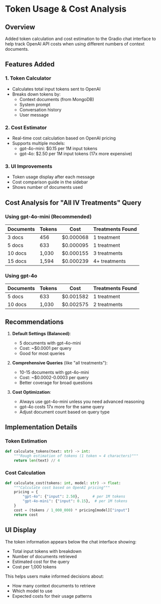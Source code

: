 # Token Usage & Cost Analysis

## Overview
Added token calculation and cost estimation to the Gradio chat interface to help track OpenAI API costs when using different numbers of context documents.

## Features Added

### 1. Token Calculator
- Calculates total input tokens sent to OpenAI
- Breaks down tokens by:
  - Context documents (from MongoDB)
  - System prompt
  - Conversation history
  - User message

### 2. Cost Estimator
- Real-time cost calculation based on OpenAI pricing
- Supports multiple models:
  - gpt-4o-mini: $0.15 per 1M input tokens
  - gpt-4o: $2.50 per 1M input tokens (17x more expensive)

### 3. UI Improvements
- Token usage display after each message
- Cost comparison guide in the sidebar
- Shows number of documents used

## Cost Analysis for "All IV Treatments" Query

### Using gpt-4o-mini (Recommended)
| Documents | Tokens | Cost | Treatments Found |
|-----------|--------|------|------------------|
| 3 docs | 456 | $0.000068 | 1 treatment |
| 5 docs | 633 | $0.000095 | 1 treatment |
| 10 docs | 1,030 | $0.000155 | 3 treatments |
| 15 docs | 1,594 | $0.000239 | 4+ treatments |

### Using gpt-4o
| Documents | Tokens | Cost | Treatments Found |
|-----------|--------|------|------------------|
| 5 docs | 633 | $0.001582 | 1 treatment |
| 10 docs | 1,030 | $0.002575 | 2 treatments |

## Recommendations

1. **Default Settings (Balanced)**:
   - 5 documents with gpt-4o-mini
   - Cost: ~$0.0001 per query
   - Good for most queries

2. **Comprehensive Queries** (like "all treatments"):
   - 10-15 documents with gpt-4o-mini
   - Cost: ~$0.0002-0.0003 per query
   - Better coverage for broad questions

3. **Cost Optimization**:
   - Always use gpt-4o-mini unless you need advanced reasoning
   - gpt-4o costs 17x more for the same query
   - Adjust document count based on query type

## Implementation Details

### Token Estimation
```python
def calculate_tokens(text: str) -> int:
    """Rough estimation of tokens (1 token ≈ 4 characters)"""
    return len(text) // 4
```

### Cost Calculation
```python
def calculate_cost(tokens: int, model: str) -> float:
    """Calculate cost based on OpenAI pricing"""
    pricing = {
        "gpt-4o": {"input": 2.50},      # per 1M tokens
        "gpt-4o-mini": {"input": 0.15},  # per 1M tokens
    }
    cost = (tokens / 1_000_000) * pricing[model]["input"]
    return cost
```

## UI Display
The token information appears below the chat interface showing:
- Total input tokens with breakdown
- Number of documents retrieved
- Estimated cost for the query
- Cost per 1,000 tokens

This helps users make informed decisions about:
- How many context documents to retrieve
- Which model to use
- Expected costs for their usage patterns
